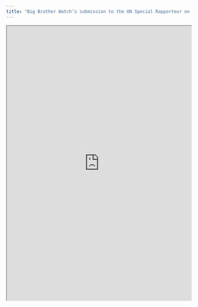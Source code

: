 ```yaml
---
title: "Big Brother Watch’s submission to the UN Special Rapporteur on Extreme Poverty and Human Rights"
---
```



<iframe height="750" width="100%" src="https://ewelton.github.io/ktest/wiki.html#Big%20Brother%20Watch%E2%80%99s%20submission%20to%20the%20UN%20Special%20Rapporteur%20on%20Extreme%20Poverty%20and%20Human%20Rights"></iframe>
